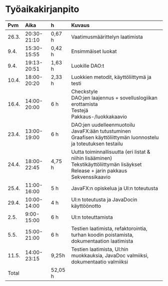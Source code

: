 # Työaikakirjanpito

| Pvm  | Aika   | h | Kuvaus |
| :--- | :----- | :- |:----- |
| 26.3. | 20:30-21:10 | 0,67 h | Vaatimusmäärittelyn laatimista |
| 9.4. | 15:30-15:55 | 0,42 h | Ensimmäiset luokat |
| 9.4. | 19:13-20:51 | 1,63 h | Luokille DAO:t |
| 10.4. | 18:00-20:20 | 2,33 h | Luokkien metodit, käyttöliittymä ja testi |
| 16.4. | 14:00-20:00 | 6 h | Checkstyle<br>DAO:jen laajennus + sovelluslogiikan erottamista<br>Testejä<br>Pakkaus-/luokkakaavio |
| 23.4. | 13:00-19:00 | 6 h | DAO:jen uudelleenmuotoilu<br>JavaFX:ään tutustuminen<br>Graafisen käyttöliittymän luonnostelu ja toteutuksen testailu |
| 24.4. | 18:00-22:45 | 4,75 h | Uutta toiminnallisuutta (eri listat & niihin lisääminen)<br>Tekstikäyttöliittymän lisäykset<br>Release + jarin pakkaus<br>Sekvenssikaavio |
| 25.4. | 11:00-16:00 | 5 h | JavaFX:n opiskelua ja UI:n toteutusta |
| 29.4. | 10:00-14:00 | 4 h | UI:n toteutusta ja JavaDocin käyttöönotto |
| 2.5. | 9:00-15:00 | 6 h | UI:n toteuttamista |
| 5.5. | 15:00-21:00 | 6 h | Testien laatimista, refaktorointia, turhan koodin poistamista, dokumentaation laatimista |
| 11.5. | 14:00-23:15 | 9,25h | Testien laatimista, UI:hin muokkauksia, JavaDoc valmiiksi, dokumentaatio valmiiksi |
| Total | | 52,05 h |  | 
